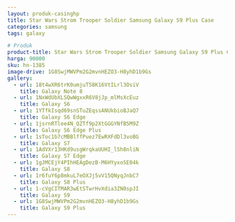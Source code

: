```yaml
---
layout: produk-casinghp
title: Star Wars Strom Trooper Soldier Samsung Galaxy S9 Plus Case
categories: samsung
tags: galaxy

# Produk
product-title: Star Wars Strom Trooper Soldier Samsung Galaxy S9 Plus Case
harga: 90000
sku: hn-1385
image-drive: 1G8SwjMWVPm2G2mvnHEZO3-H8yhD1b9Gs
gallery:
  - url: 18t4wXR6trK0umjuT58K16VtILrl3OsiV
    title: Galaxy Note 8
  - url: 1NxWdUbXLSQwWgxxR6V8jJp_mlMsXcEuz
    title: Galaxy S6
  - url: 1YTfkIsqd69snSTuZEqssANUkbioBJaQ7
    title: Galaxy S6 Edge
  - url: 1jsrnRTlee4N_QZTf9p2XtGGGYNfB5M9Z
    title: Galaxy S6 Edge Plus
  - url: 1sToc1b7cMBBlffPuez7EwRXFdDl3voBG
    title: Galaxy S7
  - url: 1AdVXr13HKd9usgWrqkaUUHI_lSh8nliN
    title: Galaxy S7 Edge
  - url: 1gJMCEjY4PIhHEAgDezB-M6HYyxoSE04k
    title: Galaxy S8
  - url: 1r6fuY6p8mkuL7eOXJj5vV15QNyqJnbC7
    title: Galaxy S8 Plus
  - url: 1-cVgCITMAR3wEtSTwrHvXdia3ZN0spJI
    title: Galaxy S9
  - url: 1G8SwjMWVPm2G2mvnHEZO3-H8yhD1b9Gs
    title: Galaxy S9 Plus
---
```

